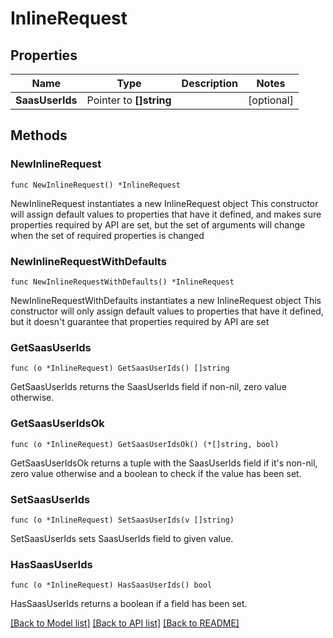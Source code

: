 # InlineRequest

## Properties

Name | Type | Description | Notes
------------ | ------------- | ------------- | -------------
**SaasUserIds** | Pointer to **[]string** |  | [optional] 

## Methods

### NewInlineRequest

`func NewInlineRequest() *InlineRequest`

NewInlineRequest instantiates a new InlineRequest object
This constructor will assign default values to properties that have it defined,
and makes sure properties required by API are set, but the set of arguments
will change when the set of required properties is changed

### NewInlineRequestWithDefaults

`func NewInlineRequestWithDefaults() *InlineRequest`

NewInlineRequestWithDefaults instantiates a new InlineRequest object
This constructor will only assign default values to properties that have it defined,
but it doesn't guarantee that properties required by API are set

### GetSaasUserIds

`func (o *InlineRequest) GetSaasUserIds() []string`

GetSaasUserIds returns the SaasUserIds field if non-nil, zero value otherwise.

### GetSaasUserIdsOk

`func (o *InlineRequest) GetSaasUserIdsOk() (*[]string, bool)`

GetSaasUserIdsOk returns a tuple with the SaasUserIds field if it's non-nil, zero value otherwise
and a boolean to check if the value has been set.

### SetSaasUserIds

`func (o *InlineRequest) SetSaasUserIds(v []string)`

SetSaasUserIds sets SaasUserIds field to given value.

### HasSaasUserIds

`func (o *InlineRequest) HasSaasUserIds() bool`

HasSaasUserIds returns a boolean if a field has been set.


[[Back to Model list]](../README.md#documentation-for-models) [[Back to API list]](../README.md#documentation-for-api-endpoints) [[Back to README]](../README.md)



